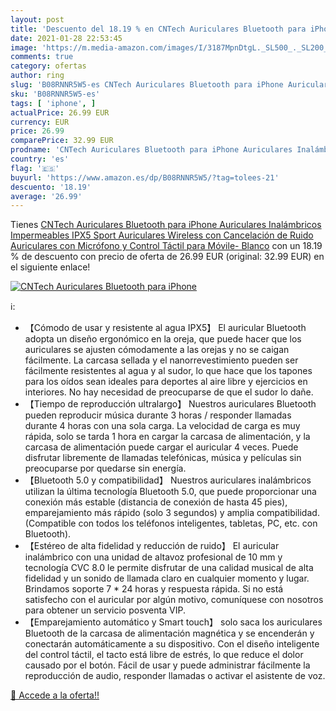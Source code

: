 ```yaml
---
layout: post
title: 'Descuento del 18.19 % en CNTech Auriculares Bluetooth para iPhone'
date: 2021-01-28 22:53:45
image: 'https://m.media-amazon.com/images/I/3187MpnDtgL._SL500_._SL200_.jpg'
comments: true
category: ofertas
author: ring
slug: 'B08RNNR5W5-es CNTech Auriculares Bluetooth para iPhone Auriculares...'
sku: 'B08RNNR5W5-es'
tags: [ 'iphone', ]
actualPrice: 26.99 EUR
currency: EUR
price: 26.99
comparePrice: 32.99 EUR
prodname: 'CNTech Auriculares Bluetooth para iPhone Auriculares Inalámbricos Impermeables IPX5 Sport Auriculares Wireless con Cancelación de Ruido Auriculares con Micrófono y Control Táctil para Móvile- Blanco'
country: 'es'
flag: '🇪🇸'
buyurl: 'https://www.amazon.es/dp/B08RNNR5W5/?tag=tolees-21'
descuento: '18.19'
average: '26.99'
---
```


Tienes [CNTech Auriculares Bluetooth para iPhone Auriculares Inalámbricos Impermeables IPX5 Sport Auriculares Wireless con Cancelación de Ruido Auriculares con Micrófono y Control Táctil para Móvile- Blanco](https://www.amazon.es/dp/B08RNNR5W5/?tag=tolees-21) con un 18.19 % de descuento con precio de oferta de 26.99 EUR (original: 32.99 EUR) en el siguiente enlace!

[![CNTech Auriculares Bluetooth para iPhone](https://m.media-amazon.com/images/I/3187MpnDtgL._SL500_._SL200_.jpg)](https://www.amazon.es/dp/B08RNNR5W5/?tag=tolees-21)

ℹ️:

- 【Cómodo de usar y resistente al agua IPX5】 El auricular Bluetooth adopta un diseño ergonómico en la oreja, que puede hacer que los auriculares se ajusten cómodamente a las orejas y no se caigan fácilmente. La carcasa sellada y el nanorrevestimiento pueden ser fácilmente resistentes al agua y al sudor, lo que hace que los tapones para los oídos sean ideales para deportes al aire libre y ejercicios en interiores. No hay necesidad de preocuparse de que el sudor lo dañe.
- 【Tiempo de reproducción ultralargo】 Nuestros auriculares Bluetooth pueden reproducir música durante 3 horas / responder llamadas durante 4 horas con una sola carga. La velocidad de carga es muy rápida, solo se tarda 1 hora en cargar la carcasa de alimentación, y la carcasa de alimentación puede cargar el auricular 4 veces. Puede disfrutar libremente de llamadas telefónicas, música y películas sin preocuparse por quedarse sin energía.
- 【Bluetooth 5.0 y compatibilidad】 Nuestros auriculares inalámbricos utilizan la última tecnología Bluetooth 5.0, que puede proporcionar una conexión más estable (distancia de conexión de hasta 45 pies), emparejamiento más rápido (solo 3 segundos) y amplia compatibilidad. (Compatible con todos los teléfonos inteligentes, tabletas, PC, etc. con Bluetooth).
- 【Estéreo de alta fidelidad y reducción de ruido】 El auricular inalámbrico con una unidad de altavoz profesional de 10 mm y tecnología CVC 8.0 le permite disfrutar de una calidad musical de alta fidelidad y un sonido de llamada claro en cualquier momento y lugar. Brindamos soporte 7 * 24 horas y respuesta rápida. Si no está satisfecho con el auricular por algún motivo, comuníquese con nosotros para obtener un servicio posventa VIP.
- 【Emparejamiento automático y Smart touch】 solo saca los auriculares Bluetooth de la carcasa de alimentación magnética y se encenderán y conectarán automáticamente a su dispositivo. Con el diseño inteligente del control táctil, el tacto está libre de estrés, lo que reduce el dolor causado por el botón. Fácil de usar y puede administrar fácilmente la reproducción de audio, responder llamadas o activar el asistente de voz.

[🛒 Accede a la oferta!!](https://www.amazon.es/dp/B08RNNR5W5/?tag=tolees-21)
